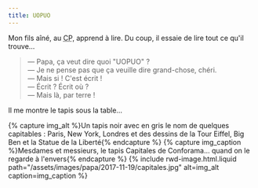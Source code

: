 ```yaml
---
title: UOPUO
---
```


Mon fils aîné, au <abbr title="Cours Préparatoire">CP</abbr>, apprend à lire. Du
coup, il essaie de lire tout ce qu'il trouve…

<!-- more -->

> — Papa, ça veut dire quoi "UOPUO" ?  
> — Je ne pense pas que ça veuille dire grand-chose, chéri.  
> — Mais si ! C'est écrit !  
> — Écrit ? Écrit où ?  
> — Mais là, par terre !

Il me montre le tapis sous la table…

{% capture img_alt %}Un tapis noir avec en gris le nom de quelques capitables :
Paris, New York, Londres et des dessins de la Tour Eiffel, Big Ben et la Statue
de la Liberté{% endcapture %} {% capture img_caption %}Mesdames et messieurs, le
tapis Capitales de Conforama… quand on le regarde à l'envers{% endcapture %}
{% include rwd-image.html.liquid
path="/assets/images/papa/2017-11-19/capitales.jpg"
alt=img_alt
caption=img_caption
%}
